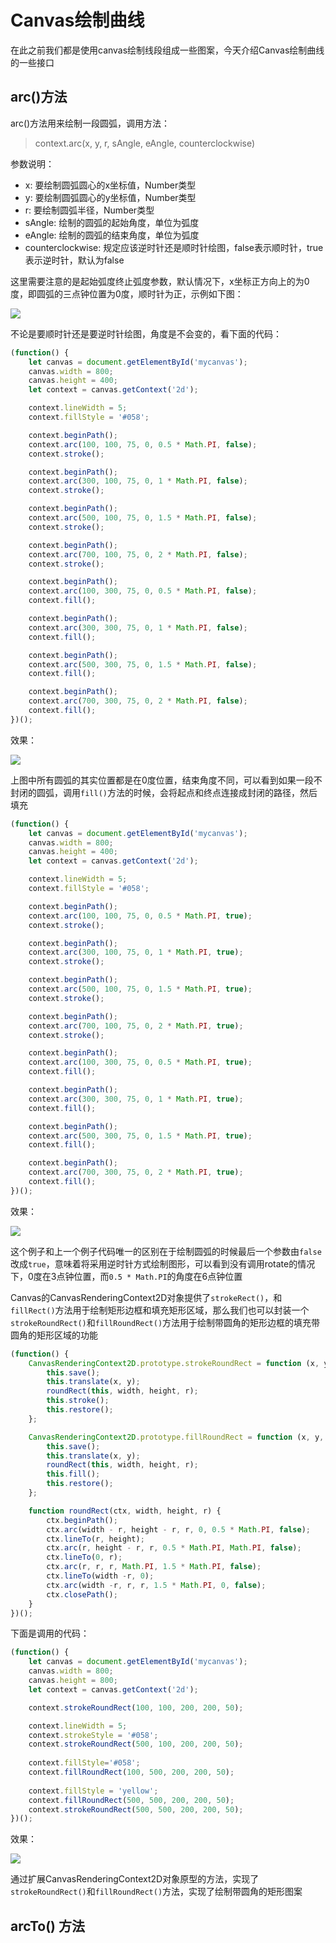 # Canvas绘制曲线
在此之前我们都是使用canvas绘制线段组成一些图案，今天介绍Canvas绘制曲线的一些接口

## arc()方法
arc()方法用来绘制一段圆弧，调用方法：
> context.arc(x, y, r, sAngle, eAngle, counterclockwise)

参数说明：

* x: 要绘制圆弧圆心的x坐标值，Number类型
* y: 要绘制圆弧圆心的y坐标值，Number类型
* r: 要绘制圆弧半径，Number类型
* sAngle: 绘制的圆弧的起始角度，单位为弧度
* eAngle: 绘制的圆弧的结束角度，单位为弧度
* counterclockwise: 规定应该逆时针还是顺时针绘图，false表示顺时针，true表示逆时针，默认为false

这里需要注意的是起始弧度终止弧度参数，默认情况下，x坐标正方向上的为0度，即圆弧的三点钟位置为0度，顺时针为正，示例如下图：

![](./images/00028.png)

不论是要顺时针还是要逆时针绘图，角度是不会变的，看下面的代码：
```javascript
(function() {
	let canvas = document.getElementById('mycanvas');
	canvas.width = 800;
	canvas.height = 400;
	let context = canvas.getContext('2d');

	context.lineWidth = 5;
	context.fillStyle = '#058';

	context.beginPath();
	context.arc(100, 100, 75, 0, 0.5 * Math.PI, false);
	context.stroke();

	context.beginPath();
	context.arc(300, 100, 75, 0, 1 * Math.PI, false);
	context.stroke();

	context.beginPath();
	context.arc(500, 100, 75, 0, 1.5 * Math.PI, false);
	context.stroke();

	context.beginPath();
	context.arc(700, 100, 75, 0, 2 * Math.PI, false);
	context.stroke();

	context.beginPath();
	context.arc(100, 300, 75, 0, 0.5 * Math.PI, false);
	context.fill();

	context.beginPath();
	context.arc(300, 300, 75, 0, 1 * Math.PI, false);
	context.fill();

	context.beginPath();
	context.arc(500, 300, 75, 0, 1.5 * Math.PI, false);
	context.fill();

	context.beginPath();
	context.arc(700, 300, 75, 0, 2 * Math.PI, false);
	context.fill();
})();
```

效果：

![](./images/00029.png)

上图中所有圆弧的其实位置都是在0度位置，结束角度不同，可以看到如果一段不封闭的圆弧，调用`fill()`方法的时候，会将起点和终点连接成封闭的路径，然后填充

```javascript
(function() {
	let canvas = document.getElementById('mycanvas');
	canvas.width = 800;
	canvas.height = 400;
	let context = canvas.getContext('2d');

	context.lineWidth = 5;
	context.fillStyle = '#058';

	context.beginPath();
	context.arc(100, 100, 75, 0, 0.5 * Math.PI, true);
	context.stroke();

	context.beginPath();
	context.arc(300, 100, 75, 0, 1 * Math.PI, true);
	context.stroke();

	context.beginPath();
	context.arc(500, 100, 75, 0, 1.5 * Math.PI, true);
	context.stroke();

	context.beginPath();
	context.arc(700, 100, 75, 0, 2 * Math.PI, true);
	context.stroke();

	context.beginPath();
	context.arc(100, 300, 75, 0, 0.5 * Math.PI, true);
	context.fill();

	context.beginPath();
	context.arc(300, 300, 75, 0, 1 * Math.PI, true);
	context.fill();

	context.beginPath();
	context.arc(500, 300, 75, 0, 1.5 * Math.PI, true);
	context.fill();

	context.beginPath();
	context.arc(700, 300, 75, 0, 2 * Math.PI, true);
	context.fill();
})();
```

效果：

![](./images/00030.png)

这个例子和上一个例子代码唯一的区别在于绘制圆弧的时候最后一个参数由`false`改成`true`，意味着将采用逆时针方式绘制图形，可以看到没有调用rotate的情况下，0度在3点钟位置，而`0.5 * Math.PI`的角度在6点钟位置

Canvas的CanvasRenderingContext2D对象提供了`strokeRect()`，和`fillRect()`方法用于绘制矩形边框和填充矩形区域，那么我们也可以封装一个`strokeRoundRect()`和`fillRoundRect()`方法用于绘制带圆角的矩形边框的填充带圆角的矩形区域的功能
```javascript
(function() {
	CanvasRenderingContext2D.prototype.strokeRoundRect = function (x, y, width, height, r) {
		this.save();
		this.translate(x, y);
		roundRect(this, width, height, r);
		this.stroke();
		this.restore();
	};

	CanvasRenderingContext2D.prototype.fillRoundRect = function (x, y, width, height, r) {
		this.save();
		this.translate(x, y);
		roundRect(this, width, height, r);
		this.fill();
		this.restore();
	};

	function roundRect(ctx, width, height, r) {
		ctx.beginPath();
		ctx.arc(width - r, height - r, r, 0, 0.5 * Math.PI, false);
		ctx.lineTo(r, height);
		ctx.arc(r, height - r, r, 0.5 * Math.PI, Math.PI, false);
		ctx.lineTo(0, r);
		ctx.arc(r, r, r, Math.PI, 1.5 * Math.PI, false);
		ctx.lineTo(width -r, 0);
		ctx.arc(width -r, r, r, 1.5 * Math.PI, 0, false);
		ctx.closePath();
	}
})();
```
下面是调用的代码：
```javascript
(function() {
	let canvas = document.getElementById('mycanvas');
	canvas.width = 800;
	canvas.height = 800;
	let context = canvas.getContext('2d');

	context.strokeRoundRect(100, 100, 200, 200, 50);

	context.lineWidth = 5;
	context.strokeStyle = '#058';
	context.strokeRoundRect(500, 100, 200, 200, 50);
		
	context.fillStyle='#058';
	context.fillRoundRect(100, 500, 200, 200, 50);
	
	context.fillStyle = 'yellow';
	context.fillRoundRect(500, 500, 200, 200, 50);
	context.strokeRoundRect(500, 500, 200, 200, 50);
})();
```

效果：

![](./images/00031.png)

通过扩展CanvasRenderingContext2D对象原型的方法，实现了`strokeRoundRect()`和`fillRoundRect()`方法，实现了绘制带圆角的矩形图案

## arcTo() 方法
